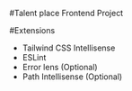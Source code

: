 #Talent place Frontend Project

#Extensions

- Tailwind CSS Intellisense
- ESLint
- Error lens (Optional)
- Path Intellisense (Optional)